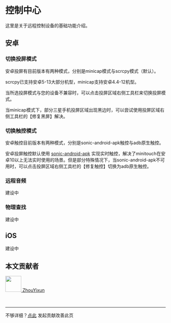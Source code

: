# 控制中心

这里是关于远程控制设备的基础功能介绍。

## 安卓

### 切换投屏模式
安卓投屏有目前版本有两种模式，分别是minicap模式与scrcpy模式（默认）。

scrcpy已支持安卓5-13大部分机型，minicap支持安卓4.4-12机型。

当所选投屏模式与您的设备不兼容时，可以点击投屏区域右侧工具栏来切换投屏模式。

当minicap模式下，部分三星手机投屏区域出现黑边时，可以尝试使用投屏区域右侧工具栏的【修复黑屏】解决。

### 切换触控模式

安卓触控目前版本有两种模式，分别是sonic-android-apk触控与adb原生触控。

安卓投屏触控默认使用 [sonic-android-apk](https://sonic-cloud.gitee.io/#/SAA) 实现实时触控，解决了minitouch在安卓10以上无法实时使用的场景。但是部分特殊情况下，当sonic-android-apk不可用时，可以点击投屏区域右侧工具栏的【修复触控】切换为adb原生触控。

### 远程音频
建设中

### 物理查找
建设中

## iOS
建设中


## 本文贡献者
<div class="cont">
<a href="https://github.com/ZhouYixun" target="_blank">
<img src="https://avatars.githubusercontent.com/u/56339314?v=4" width="50"/>
<span>ZhouYixun</span>
</a>
</div>


&nbsp;
&nbsp;
***
不够详细？[点此](https://github.com/SonicCloudOrg/sonic-offical-website/edit/main/src/markdown/doc/doc-control.md) 发起贡献改善此页
